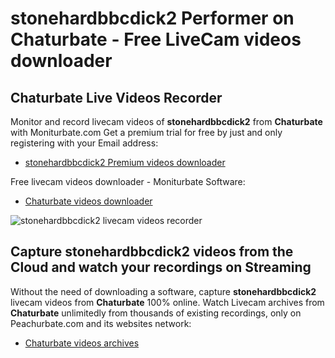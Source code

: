 # stonehardbbcdick2 Performer on Chaturbate - Free LiveCam videos downloader

## Chaturbate Live Videos Recorder

Monitor and record livecam videos of **stonehardbbcdick2** from **Chaturbate** with Moniturbate.com
Get a premium trial for free by just and only registering with your Email address:
* [stonehardbbcdick2 Premium videos downloader](https://moniturbate.com/request-demo-licence-key.html)

Free livecam videos downloader - Moniturbate Software:
* [Chaturbate videos downloader](https://moniturbate.com/moniturbate-download-software.html)

![stonehardbbcdick2 livecam videos recorder](https://peachurnet.com/templates/moniturbate-software.png)


## Capture stonehardbbcdick2 videos from the Cloud and watch your recordings on Streaming

Without the need of downloading a software, capture **stonehardbbcdick2** livecam videos from **Chaturbate** 100% online.
Watch Livecam archives from **Chaturbate** unlimitedly from thousands of existing recordings, only on Peachurbate.com and its websites network:
* [Chaturbate videos archives](https://peachurnet.com/)